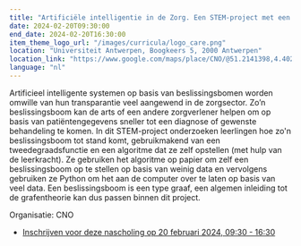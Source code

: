 ```yaml
---
title: "Artificiële intelligentie in de Zorg. Een STEM-project met een belangrijke rol voor wiskunde en informaticawetenschappen"
date: 2024-02-20T09:30:00
end_date: 2024-02-20T16:30:00
item_theme_logo_url: "/images/curricula/logo_care.png"
location: "Universiteit Antwerpen, Boogkeers 5, 2000 Antwerpen"
location_link: "https://www.google.com/maps/place/CNO/@51.2141398,4.4021687,17z/data=!3m1!4b1!4m5!3m4!1s0x47c3f6ff172ceed5:0xb3b8225c72873810!8m2!3d51.2141398!4d4.4043574"
language: "nl"
---
```


Artificieel intelligente systemen op basis van beslissingsbomen worden omwille van hun transparantie veel aangewend in de zorgsector. Zo’n beslissingsboom kan de arts of een andere zorgverlener helpen om op basis van patiëntengegevens sneller tot een diagnose of gewenste behandeling te komen.
In dit STEM-project onderzoeken leerlingen hoe zo'n beslissingsboom tot stand komt, gebruikmakend van een tweedegraadsfunctie en een algoritme dat ze zelf opstellen (met hulp van de leerkracht). Ze gebruiken het algoritme op papier om zelf een beslissingsboom op te stellen op basis van weinig data en vervolgens gebruiken ze Python om het aan de computer over te laten op basis van veel data.
Een beslissingsboom is een type graaf, een algemen inleiding tot de grafentheorie kan dus passen binnen dit project.

Organisatie: CNO

- [Inschrijven voor deze nascholing op 20 februari 2024, 09:30 - 16:30](https://cno.uantwerpen.be/nl/opleiding/artificiele-intelligentie-in-de-zorg-een-stem-project-met-een-belangrijke-rol-voor-wiskunde-en-informaticawetenschappen-79222?filter=)
